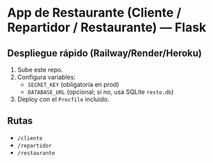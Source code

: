 # App de Restaurante (Cliente / Repartidor / Restaurante) — Flask

## Despliegue rápido (Railway/Render/Heroku)
1. Sube este repo.
2. Configura variables:
   - `SECRET_KEY` (obligatoria en prod)
   - `DATABASE_URL` (opcional; si no, usa SQLite `resto.db`)
3. Deploy con el `Procfile` incluido.

## Rutas
- `/cliente`
- `/repartidor`
- `/restaurante`
